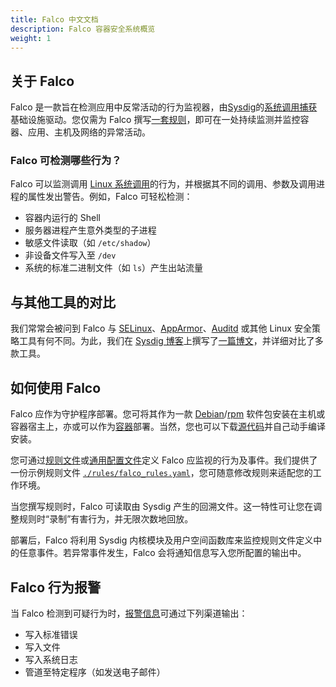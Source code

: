 ```yaml
---
title: Falco 中文文档
description: Falco 容器安全系统概览
weight: 1
---
```


## 关于 Falco

Falco 是一款旨在检测应用中反常活动的行为监视器，由[Sysdig](https://github.com/draios/sysdig)的[系统调用捕获](https://sysdig.com/blog/fascinating-world-linux-system-calls/)基础设施驱动。您仅需为 Falco 撰写[一套规则](/docs/rules)，即可在一处持续监测并监控容器、应用、主机及网络的异常活动。

### Falco 可检测哪些行为？

Falco 可以监测调用 [Linux 系统调用](http://man7.org/linux/man-pages/man2/syscalls.2.html)的行为，并根据其不同的调用、参数及调用进程的属性发出警告。例如，Falco 可轻松检测：

* 容器内运行的 Shell
* 服务器进程产生意外类型的子进程
* 敏感文件读取（如 `/etc/shadow`）
* 非设备文件写入至 `/dev`
* 系统的标准二进制文件（如 `ls`）产生出站流量

## 与其他工具的对比

我们常常会被问到 Falco 与 [SELinux](https://en.wikipedia.org/wiki/Security-Enhanced_Linux)、[AppArmor](https://wiki.ubuntu.com/AppArmor)、[Auditd](https://linux.die.net/man/8/auditd) 或其他 Linux 安全策略工具有何不同。为此，我们在 [Sysdig 博客](https://sysdig.com/blog)上撰写了[一篇博文](https://sysdig.com/blog/selinux-seccomp-falco-technical-discussion/)，并详细对比了多款工具。

## 如何使用 Falco

Falco 应作为守护程序部署。您可将其作为一款 [Debian](/docs/installation#debian)/[rpm](/docs/installation#centos-rhel) 软件包安装在主机或容器宿主上，亦或可以作为[容器](/docs/installation#docker)部署。当然，您也可以下载[源代码](/docs/source)并自己动手编译安装。

您可通过[规则文件](/docs/rules)或[通用配置文件](/docs/configuration)定义 Falco 应监视的行为及事件。我们提供了一份示例规则文件 [`./rules/falco_rules.yaml`](https://github.com/falcosecurity/falco/blob/master/rules/falco_rules.yaml)，您可随意修改规则来适配您的工作环境。

当您撰写规则时，Falco 可读取由 Sysdig 产生的回溯文件。这一特性可让您在调整规则时“录制”有害行为，并无限次数地回放。

部署后，Falco 将利用 Sysdig 内核模块及用户空间函数库来监控规则文件定义中的任意事件。若异常事件发生，Falco 会将通知信息写入您所配置的输出中。

## Falco 行为报警

当 Falco 检测到可疑行为时，[报警信息](/docs/alerts)可通过下列渠道输出：

* 写入标准错误
* 写入文件
* 写入系统日志
* 管道至特定程序（如发送电子邮件）
